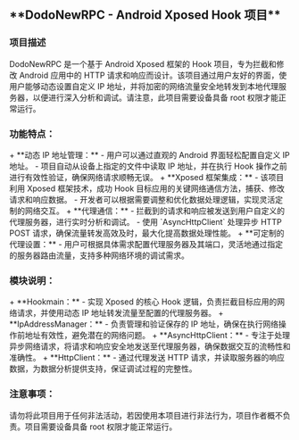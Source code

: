 <h2 id="e8w3a">**DodoNewRPC - Android Xposed Hook 项目**</h2>
<h3 id="RLL9W">项目描述</h3>
DodoNewRPC 是一个基于 Android Xposed 框架的 Hook 项目，专为拦截和修改 Android 应用中的 HTTP 请求和响应而设计。该项目通过用户友好的界面，使用户能够动态设置自定义 IP 地址，并将加密的网络流量安全地转发到本地代理服务器，以便进行深入分析和调试。请注意，此项目需要设备具备 root 权限才能正常运行。

<h3 id="949276a5">功能特点：</h3>
+ **动态 IP 地址管理：**
    - 用户可以通过直观的 Android 界面轻松配置自定义 IP 地址。
    - 项目自动从设备上指定的文件中读取 IP 地址，并在执行 Hook 操作之前进行有效性验证，确保网络请求顺畅无误。
+ **Xposed 框架集成：**
    - 该项目利用 Xposed 框架技术，成功 Hook 目标应用的关键网络通信方法，捕获、修改请求和响应数据。
    - 开发者可以根据需要调整和优化数据处理逻辑，实现灵活定制的网络交互。
+ **代理通信：**
    - 拦截到的请求和响应被发送到用户自定义的代理服务器，进行实时分析和调试。
    - 使用 `AsyncHttpClient` 处理异步 HTTP POST 请求，确保流量转发高效及时，最大化提高数据处理性能。
+ **可定制的代理设置：**
    - 用户可根据具体需求配置代理服务器及其端口，灵活地通过指定的服务器路由流量，支持多种网络环境的调试需求。

<h3 id="f614fc70">模块说明：</h3>
+ **Hookmain：**
    - 实现 Xposed 的核心 Hook 逻辑，负责拦截目标应用的网络请求，并使用动态 IP 地址转发流量至配置的代理服务器。
+ **IpAddressManager：**
    - 负责管理和验证保存的 IP 地址，确保在执行网络操作前地址有效性，避免潜在的网络问题。
+ **AsyncHttpClient：**
    - 专注于处理异步网络请求，将请求和响应安全地发送至代理服务器，确保数据交互的流畅性和准确性。
+ **HttpClient：**
    - 通过代理发送 HTTP 请求，并读取服务器的响应数据，为数据分析提供支持，保证调试过程的完整性。

<h3 id="1c7fa641">注意事项：</h3>
请勿将此项目用于任何非法活动，若因使用本项目进行非法行为，项目作者概不负责。项目需要设备具备 root 权限才能正常运行。

